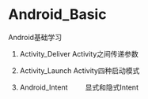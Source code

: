 # Android_Basic
Android基础学习

1. Activity_Deliver   		Activity之间传递参数

2. Activity_Launch       	Activity四种启动模式

3. Android_Intent         显式和隐式Intent
